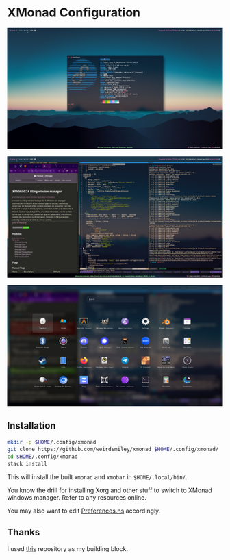 # XMonad Configuration

![System Preview](./preview/fastfetch.png)

![XMonad Preview](./preview/xmonad.png)

![Rofi Launcher](./preview/rofi.png)

## Installation

```bash
mkdir -p $HOME/.config/xmonad
git clone https://github.com/weirdsmiley/xmonad $HOME/.config/xmonad/
cd $HOME/.config/xmonad
stack install
```

This will install the built `xmonad` and `xmobar` in `$HOME/.local/bin/`.

You know the drill for installing Xorg and other stuff to switch to XMonad
windows manager. Refer to any resources online.

You may also want to edit [Preferences.hs](https://github.com/weirdsmiley/xmonad/blob/main/src/Preferences.hs) accordingly.

## Thanks

I used [this](https://github.com/AtifChy/xmonad/) repository as my building block.
